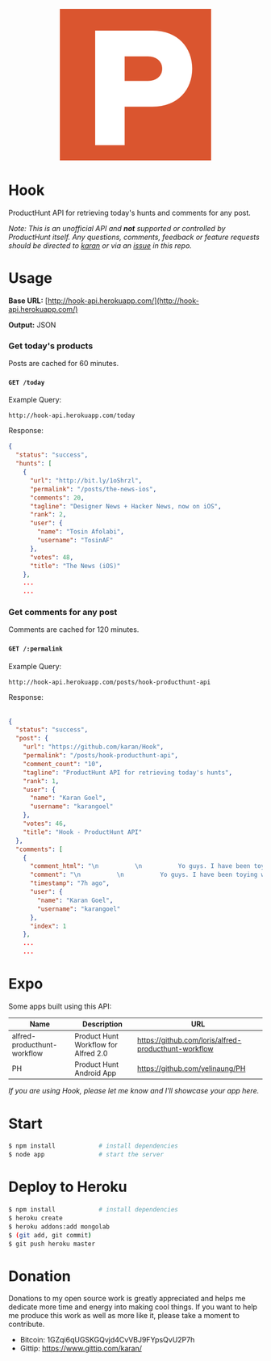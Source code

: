 <p align="center"><img src="https://raw.githubusercontent.com/karan/Hook/master/logo.png"></p>

Hook
====

ProductHunt API for retrieving today's hunts and comments for any post. 

*Note: This is an unofficial API and __not__ supported or controlled by ProductHunt itself. Any questions, comments, feedback or feature requests should be directed to [karan](http://github.com/karan) or via an [issue](https://github.com/karan/Hook/issues) in this repo.*

Usage
=====

**Base URL:** [http://hook-api.herokuapp.com/](http://hook-api.herokuapp.com/)

**Output:** JSON

### Get today's products

Posts are cached for 60 minutes.

#### `GET /today`

Example Query:

```
http://hook-api.herokuapp.com/today
```

Response:

```json
{
  "status": "success",
  "hunts": [
    {
      "url": "http://bit.ly/1oShrzl",
      "permalink": "/posts/the-news-ios",
      "comments": 20,
      "tagline": "Designer News + Hacker News, now on iOS",
      "rank": 2,
      "user": {
        "name": "Tosin Afolabi",
        "username": "TosinAF"
      },
      "votes": 48,
      "title": "The News (iOS)"
    },
    ...
    ...
```

### Get comments for any post

Comments are cached for 120 minutes.

#### `GET /:permalink`

Example Query:

```
http://hook-api.herokuapp.com/posts/hook-producthunt-api
```

Response:

```json

{
  "status": "success",
  "post": {
    "url": "https://github.com/karan/Hook",
    "permalink": "/posts/hook-producthunt-api",
    "comment_count": "10",
    "tagline": "ProductHunt API for retrieving today's hunts",
    "rank": 1,
    "user": {
      "name": "Karan Goel",
      "username": "karangoel"
    },
    "votes": 46,
    "title": "Hook - ProductHunt API"
  },
  "comments": [
    {
      "comment_html": "\n          \n          Yo guys. I have been toying with a scraper for PH for some time now, and was really motivated after seeing <a href=\"https://twitter.com/TosinAF\">@TosinAF</a> 's <a href=\"http://www.producthunt.com/posts/the-news-ios\">thread</a> and packaged all I had in a neat API.<br><br><a href=\"http://hook-api.herokuapp.com/today\">Try it here</a><br><br>Currently it gets today's posts, and has a cache of 1 hour. I hope to see people make a ton of good stuff with it. :)<br><br>PS: I make a lot of cool stuff, and people love it. <a href=\"http://www.goel.im/#subscribe\">Leave your e-mail here</a> and stay tuned about my projects.\n        ",
      "comment": "\n          \n          Yo guys. I have been toying with a scraper for PH for some time now, and was really motivated after seeing @TosinAF 's thread and packaged all I had in a neat API.Try it hereCurrently it gets today's posts, and has a cache of 1 hour. I hope to see people make a ton of good stuff with it. :)PS: I make a lot of cool stuff, and people love it. Leave your e-mail here and stay tuned about my projects.\n        ",
      "timestamp": "7h ago",
      "user": {
        "name": "Karan Goel",
        "username": "karangoel"
      },
      "index": 1
    },
    ...
    ...
```

Expo
=======

Some apps built using this API:

| Name | Description | URL |
| ---- | ---- | ---- |
| alfred-producthunt-workflow | Product Hunt Workflow for Alfred 2.0 | https://github.com/loris/alfred-producthunt-workflow |
| PH | Product Hunt Android App | https://github.com/yelinaung/PH |

*If you are using Hook, please let me know and I'll showcase your app here.*

Start
=====

```bash
$ npm install            # install dependencies
$ node app               # start the server
```

Deploy to Heroku
=====

```bash
$ npm install            # install dependencies
$ heroku create
$ heroku addons:add mongolab
$ (git add, git commit)
$ git push heroku master
```

Donation
=======

Donations to my open source work is greatly appreciated and helps me dedicate more time and energy into making cool things. If you want to help me produce this work as well as more like it, please take a moment to contribute.

- Bitcoin: 1GZqi6qUGSKGQvjd4CvVBJ9FYpsQvU2P7h
- Gittip: https://www.gittip.com/karan/

